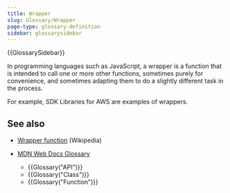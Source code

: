 ```yaml
---
title: Wrapper
slug: Glossary/Wrapper
page-type: glossary-definition
sidebar: glossarysidebar
---
```


{{GlossarySidebar}}

In programming languages such as JavaScript, a wrapper is a function that is intended to call one or more other functions, sometimes purely for convenience, and sometimes adapting them to do a slightly different task in the process.

For example, SDK Libraries for AWS are examples of wrappers.

## See also

- [Wrapper function](https://en.wikipedia.org/wiki/Wrapper_function) (Wikipedia)
- [MDN Web Docs Glossary](/en-US/docs/Glossary)

  - {{Glossary("API")}}
  - {{Glossary("Class")}}
  - {{Glossary("Function")}}
